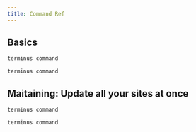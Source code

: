 ```yaml
---
title: Command Ref
---
```

## Basics
```bash
terminus command
```
```bash
terminus command
```
## Maitaining: Update all your sites at once
```bash
terminus command
```
```bash
terminus command
```
